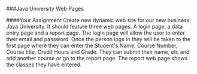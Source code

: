 ###Java University Web Pages

####Your Assignment
Create new dynamic web site for our new business, Java University. It should feature three web pages. A login page, a data entry page and a report page.
The login page will allow the user to enter their email and password. Once the person logs in they will be taken to the first page where they can enter the Student's Name, Course Number, Course title, Credit Hours and Grade. They can submit their name, etc and add another course or go to the report page. The report web page shows the classes they have entered.

 